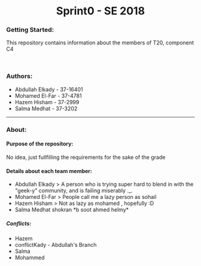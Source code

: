 
<h1 align="center">Sprint0 - SE 2018</h1>

<h3>Getting Started:</h3>
<p> This repository contains information about the members of T20, component C4 </p>
<br> 
<h3>Authors:</h3>
<ul>
	<li>Abdullah Elkady - 37-16401</li>
	<li>Mohamed El-Far - 37-4781</li>
	<li>Hazem Hisham - 37-2999</li>
	<li>Salma Medhat - 37-3202</li>
</ul>
<hr>
<h3 text-align="center" >About:</h3>
<h4>Purpose of the repository:</h4>
<p>No idea, just fullfilling the requirements for the sake of the grade</p>
<h4>Details about each team member:</h4> 
<ul>
	<li>Abdullah Elkady > A person who is trying super hard to blend in with the "geek-y" community, and is failing miserably ._.</li>
	<li>Mohamed El-Far > People call me a lazy person as sohail</li>
	<li>Hazem Hisham > Not as lazy as mohamed , hopefully :D 
	<li>Salma Medhat shokran *b soot ahmed helmy* </li></li>
</ul> 

<h5>Conflicts: </h5>

<ul>
	<li>Hazem</li>
	<li>conflictKady - Abdullah's Branch</li>
	<li>Salma</li>
	<li>Mohammed</li>
</ul>